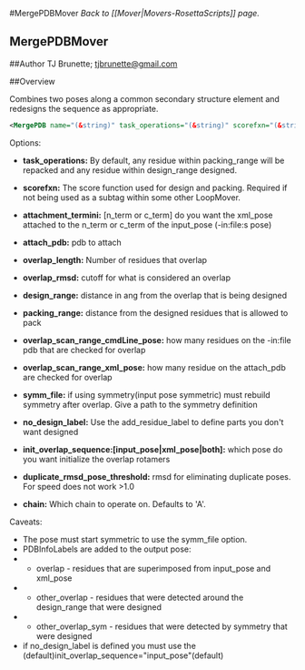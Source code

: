 #MergePDBMover
*Back to [[Mover|Movers-RosettaScripts]] page.*
## MergePDBMover


##Author
TJ Brunette; tjbrunette@gmail.com

##Overview 

Combines two poses along a common secondary structure element and redesigns the sequence as appropriate.

```xml
<MergePDB name="(&string)" task_operations="(&string)" scorefxn="(&string)" attachment_termini="[n_term|c_term]" attach_pdb="(&string) overlap_length="(&int) overlap_rmsd="(&int)" design_range="*(&int)" packing_range="(&int) overlap_scan_range_cmdLine_pose="(&int)" overlap_scan_range_cmdLine_xml_pose="(&int)" symm_file="(&string) no_design_label="(&string)" init_overlap_sequence="[input_pose|xml_pose|both]" duplicate_rmsd_pose_threshold="(&real)" chain="(&chain)"/>
```

Options:

* **task_operations:** By default, any residue within packing_range will be repacked and any residue within design_range designed.

* **scorefxn:** The score function used for design and packing.  Required if not being used as 
  a subtag within some other LoopMover.

* **attachment_termini:** [n_term or c_term] do you want the xml_pose attached to the n_term or c_term of the input_pose (-in:file:s pose)

* **attach_pdb:** pdb to attach

* **overlap_length:** Number of residues that overlap

* **overlap_rmsd:** cutoff for what is considered an overlap

* **design_range:** distance in ang from the overlap that is being designed

* **packing_range:** distance from the designed residues that is allowed to pack

* **overlap_scan_range_cmdLine_pose:** how many residues on the -in:file pdb that are checked for overlap

* **overlap_scan_range_xml_pose:** how many residue on the attach_pdb are checked for overlap

* **symm_file:** if using symmetry(input pose symmetric) must rebuild symmetry after overlap. Give a path to the symmetry definition

* **no_design_label:** Use the add_residue_label to define parts you don't want designed

* **init_overlap_sequence:[input_pose|xml_pose|both]:** which pose do you want initialize the overlap rotamers

* **duplicate_rmsd_pose_threshold:** rmsd for eliminating duplicate poses. For speed does not work >1.0

* **chain:** Which chain to operate on. Defaults to 'A'.

Caveats:

* The pose must start symmetric to use the symm_file option.
* PDBInfoLabels are added to the output pose:
* * overlap - residues that are superimposed from input_pose and xml_pose
* * other_overlap - residues that were detected around the design_range that were designed
* * other_overlap_sym - residues that were detected by symmetry that were designed
* if no_design_label is defined you must use the (default)init_overlap_sequence="input_pose"(default)